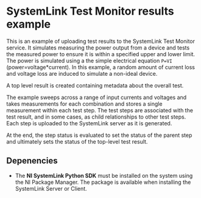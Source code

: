 # SystemLink Test Monitor results example

This is an example of uploading test results to the SystemLink Test Monitor service.
It simulates measuring the power output from a device and tests the measured power
to ensure it is within a specified upper and lower limit.  The power is simulated using
a the simple electrical equation `P=VI` (power=voltage*current).  In this example, a random
amount of current loss and voltage loss are induced to simulate a non-ideal device.

A top level result is created containing metadata about the overall test.

The example sweeps across a range of input currents and voltages and takes measurements
for each combination and stores a single measurement within each test step.  The test
steps are associated with the test result, and in some cases, as child relationships
to other test steps.  Each step is uploaded to the SystemLink server as it is generated.

At the end, the step status is evaluated to set the status of the parent step and
ultimately sets the status of the top-level test result.

## Depenencies
- The **NI SystemLink Python SDK** must be installed on the system using the NI Package Manager.  The package is available when installing the SystemLink Server or Client.
